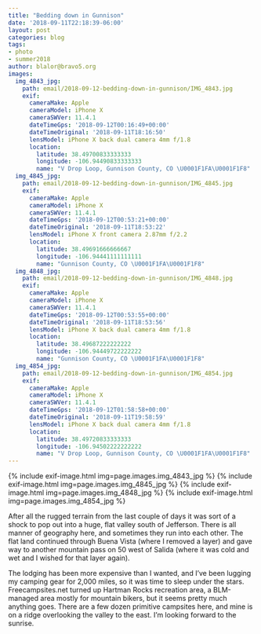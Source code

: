 ```yaml
---
title: "Bedding down in Gunnison"
date: '2018-09-11T22:18:39-06:00'
layout: post
categories: blog
tags:
- photo
- summer2018
author: blalor@bravo5.org
images:
  img_4843_jpg:
    path: email/2018-09-12-bedding-down-in-gunnison/IMG_4843.jpg
    exif:
      cameraMake: Apple
      cameraModel: iPhone X
      cameraSWVer: 11.4.1
      dateTimeGps: '2018-09-12T00:16:49+00:00'
      dateTimeOriginal: '2018-09-11T18:16:50'
      lensModel: iPhone X back dual camera 4mm f/1.8
      location:
        latitude: 38.49700833333333
        longitude: -106.94490833333333
        name: "V Drop Loop, Gunnison County, CO \U0001F1FA\U0001F1F8"
  img_4845_jpg:
    path: email/2018-09-12-bedding-down-in-gunnison/IMG_4845.jpg
    exif:
      cameraMake: Apple
      cameraModel: iPhone X
      cameraSWVer: 11.4.1
      dateTimeGps: '2018-09-12T00:53:21+00:00'
      dateTimeOriginal: '2018-09-11T18:53:22'
      lensModel: iPhone X front camera 2.87mm f/2.2
      location:
        latitude: 38.49691666666667
        longitude: -106.94441111111111
        name: "Gunnison County, CO \U0001F1FA\U0001F1F8"
  img_4848_jpg:
    path: email/2018-09-12-bedding-down-in-gunnison/IMG_4848.jpg
    exif:
      cameraMake: Apple
      cameraModel: iPhone X
      cameraSWVer: 11.4.1
      dateTimeGps: '2018-09-12T00:53:55+00:00'
      dateTimeOriginal: '2018-09-11T18:53:56'
      lensModel: iPhone X back dual camera 4mm f/1.8
      location:
        latitude: 38.49687222222222
        longitude: -106.94449722222222
        name: "Gunnison County, CO \U0001F1FA\U0001F1F8"
  img_4854_jpg:
    path: email/2018-09-12-bedding-down-in-gunnison/IMG_4854.jpg
    exif:
      cameraMake: Apple
      cameraModel: iPhone X
      cameraSWVer: 11.4.1
      dateTimeGps: '2018-09-12T01:58:58+00:00'
      dateTimeOriginal: '2018-09-11T19:58:59'
      lensModel: iPhone X back dual camera 4mm f/1.8
      location:
        latitude: 38.49720833333333
        longitude: -106.94502222222222
        name: "V Drop Loop, Gunnison County, CO \U0001F1FA\U0001F1F8"
---
```


{% include exif-image.html img=page.images.img_4843_jpg %}
{% include exif-image.html img=page.images.img_4845_jpg %}
{% include exif-image.html img=page.images.img_4848_jpg %}
{% include exif-image.html img=page.images.img_4854_jpg %}

After all the rugged terrain from the last couple of days it was sort of a shock to pop out into a huge, flat valley south of Jefferson. There is all manner of geography here, and sometimes they run into each other. The flat land continued through Buena Vista (where I removed a layer) and gave way to another mountain pass on 50 west of Salida (where it was cold and wet and I wished for that layer again). 

The lodging has been more expensive than I wanted, and I’ve been lugging my camping gear for 2,000 miles, so it was time to sleep under the stars. Freecampsites.net turned up Hartman Rocks recreation area, a BLM-managed area mostly for mountain bikers, but it seems pretty much anything goes. There are a few dozen primitive campsites here, and mine is on a ridge overlooking the valley to the east. I’m looking forward to the sunrise. 












